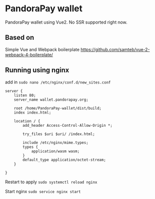 # PandoraPay wallet

PandoraPay wallet using Vue2. No SSR supported right now.


## Based on

Simple Vue and Webpack boilerplate
https://github.com/samteb/vue-2-webpack-4-boilerplate/

## Running using nginx

add in `sudo nano /etc/nginx/conf.d/new_sites.conf`

```
server {
    listen 80;
    server_name wallet.pandorapay.org;

    root /home/PandoraPay-wallet/dist/build;
    index index.html;

    location / {
        add_header Access-Control-Allow-Origin *;

        try_files $uri $uri/ /index.html;

        include /etc/nginx/mime.types;
        types {
            application/wasm wasm;
        }
        default_type application/octet-stream;
    }

}
```

Restart to apply
`sudo systemctl reload nginx`

Start nginx
`sudo service nginx start`
